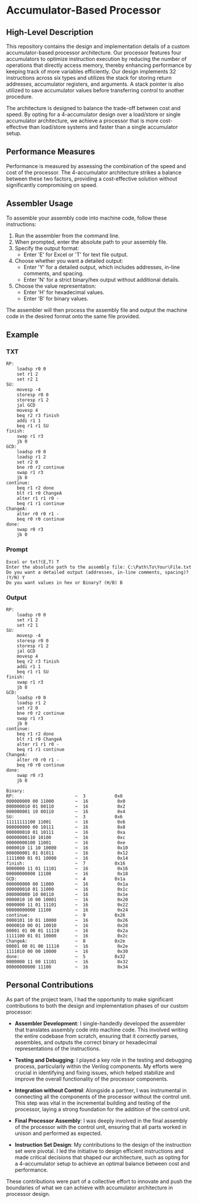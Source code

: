 # Accumulator-Based Processor

## High-Level Description

This repository contains the design and implementation details of a custom accumulator-based processor architecture. Our processor features four accumulators to optimize instruction execution by reducing the number of operations that directly access memory, thereby enhancing performance by keeping track of more variables efficiently. Our design implements 32 instructions across six types and utilizes the stack for storing return addresses, accumulator registers, and arguments. A stack pointer is also utilized to save accumulator values before transferring control to another procedure.

The architecture is designed to balance the trade-off between cost and speed. By opting for a 4-accumulator design over a load/store or single accumulator architecture, we achieve a processor that is more cost-effective than load/store systems and faster than a single accumulator setup.

## Performance Measures

Performance is measured by assessing the combination of the speed and cost of the processor. The 4-accumulator architecture strikes a balance between these two factors, providing a cost-effective solution without significantly compromising on speed.

## Assembler Usage

To assemble your assembly code into machine code, follow these instructions:

1. Run the assembler from the command line.
2. When prompted, enter the absolute path to your assembly file.
3. Specify the output format:
   - Enter 'E' for Excel or 'T' for text file output.
4. Choose whether you want a detailed output:
   - Enter 'Y' for a detailed output, which includes addresses, in-line comments, and spacing.
   - Enter 'N' for a strict binary/hex output without additional details.
5. Choose the value representation:
   - Enter 'H' for hexadecimal values.
   - Enter 'B' for binary values.  
     
The assembler will then process the assembly file and output the machine code in the desired format onto the same file provided.

## Example

### TXT
```
RP:
    loadsp r0 0
    set r1 2
    set r2 1
SU:
    movesp -4
    storesp r0 0
    storesp r1 2
    jal GCD
    movesp 4
    beq r2 r3 finish
    addi r1 1
    beq r1 r1 SU
finish:
    swap r1 r3
    jb 0
GCD:
    loadsp r0 0
    loadsp r1 2
    set r2 0
    bne r0 r2 continue
    swap r1 r3
    jb 0
continue:
    beq r1 r2 done
    blt r1 r0 ChangeA
    alter r1 r1 r0 -
    beq r1 r1 continue
ChangeA:
    alter r0 r0 r1 -
    beq r0 r0 continue
done:
    swap r0 r3
    jb 0
```  

### Prompt
```
Excel or txt?(E,T) T
Enter the absolute path to the assembly file: C:\Path\To\Your\File.txt
Do you want a detailed output (addresses, in-line comments, spacing)? (Y/N) Y
Do you want values in hex or Binary? (H/B) B 
```

### Output
```
RP:
    loadsp r0 0
    set r1 2
    set r2 1
SU:
    movesp -4
    storesp r0 0
    storesp r1 2
    jal GCD
    movesp 4
    beq r2 r3 finish
    addi r1 1
    beq r1 r1 SU
finish:
    swap r1 r3
    jb 0
GCD:
    loadsp r0 0
    loadsp r1 2
    set r2 0
    bne r0 r2 continue
    swap r1 r3
    jb 0
continue:
    beq r1 r2 done
    blt r1 r0 ChangeA
    alter r1 r1 r0 -
    beq r1 r1 continue
ChangeA:
    alter r0 r0 r1 -
    beq r0 r0 continue
done:
    swap r0 r3
    jb 0

Binary:
RP:                       ~  3           0x0  
000000000 00 11000        ~  16           0x0  
000000010 01 00110        ~  16           0x2  
000000001 10 00110        ~  16           0x4  
SU:                       ~  3           0x6  
11111111100 11001         ~  16           0x6  
000000000 00 10111        ~  16           0x8  
000000010 01 10111        ~  16           0xa  
00000000110 10100         ~  16           0xc  
00000000100 11001         ~  16           0xe  
0000010 11 10 10000       ~  16           0x10  
000000001 01 01011        ~  16           0x12  
1111000 01 01 10000       ~  16           0x14  
finish:                   ~  7           0x16  
0000000 11 01 11101       ~  16           0x16  
00000000000 11100         ~  16           0x18  
GCD:                      ~  4           0x1a  
000000000 00 11000        ~  16           0x1a  
000000010 01 11000        ~  16           0x1c  
000000000 10 00110        ~  16           0x1e  
0000010 10 00 10001       ~  16           0x20  
0000000 11 01 11101       ~  16           0x22  
00000000000 11100         ~  16           0x24  
continue:                 ~  9           0x26  
0000101 10 01 10000       ~  16           0x26  
0000010 00 01 10010       ~  16           0x28  
00001 01 00 01 11110      ~  16           0x2a  
1111100 01 01 10000       ~  16           0x2c  
ChangeA:                  ~  8           0x2e  
00001 00 01 00 11110      ~  16           0x2e  
1111010 00 00 10000       ~  16           0x30  
done:                     ~  5           0x32  
0000000 11 00 11101       ~  16           0x32  
00000000000 11100         ~  16           0x34
```

## Personal Contributions

As part of the project team, I had the opportunity to make significant contributions to both the design and implementation phases of our custom processor:

- **Assembler Development**: I single-handedly developed the assembler that translates assembly code into machine code. This involved writing the entire codebase from scratch, ensuring that it correctly parses, assembles, and outputs the correct binary or hexadecimal representations of the instructions.

- **Testing and Debugging**: I played a key role in the testing and debugging process, particularly within the Verilog components. My efforts were crucial in identifying and fixing issues, which helped stabilize and improve the overall functionality of the processor components.

- **Integration without Control**: Alongside a partner, I was instrumental in connecting all the components of the processor without the control unit. This step was vital in the incremental building and testing of the processor, laying a strong foundation for the addition of the control unit.

- **Final Processor Assembly**: I was deeply involved in the final assembly of the processor with the control unit, ensuring that all parts worked in unison and performed as expected.

- **Instruction Set Design**: My contributions to the design of the instruction set were pivotal. I led the initiative to design efficient instructions and made critical decisions that shaped our architecture, such as opting for a 4-accumulator setup to achieve an optimal balance between cost and performance.

These contributions were part of a collective effort to innovate and push the boundaries of what we can achieve with accumulator architecture in processor design.


